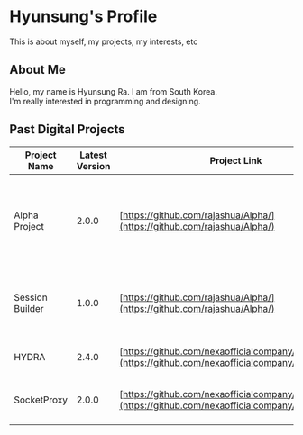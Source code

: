 # Hyunsung's Profile
This is about myself, my projects, my interests, etc

## About Me
Hello, my name is Hyunsung Ra. I am from South Korea.<br>
I'm really interested in programming and designing.<br>

## Past Digital Projects
| Project Name | Latest Version | Project Link | Programming Language | Project Description |
| ---------------- | --------------- | --------------- | --------------- | --------------- |
| Alpha Project | 2.0.0 | [https://github.com/rajashua/Alpha/](https://github.com/rajashua/Alpha/) | Python | Control Windows computers with command prompt with server system |
| Session Builder | 1.0.0 | [https://github.com/rajashua/Alpha/](https://github.com/rajashua/Alpha/) | Python | Base server system with hybrid encryption system (RSA + AES) |
| HYDRA | 2.4.0 | [https://github.com/nexaofficialcompany/HYDRA](https://github.com/nexaofficialcompany/HYDRA) | Python | Computer management system |
| SocketProxy | 2.0.0 | [https://github.com/nexaofficialcompany/SocketProxy](https://github.com/nexaofficialcompany/SocketProxy) | Python | A proxy server made with socket in Python |
